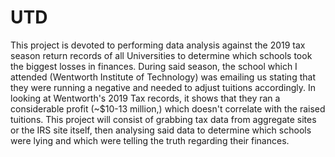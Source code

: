 # UTD
This project is devoted to performing data analysis against the 2019 tax season return records of all Universities to determine which schools took the biggest losses in finances.  During said season, the school which I attended (Wentworth Institute of Technology) was emailing us stating that they were running a negative and needed to adjust tuitions accordingly. In looking at Wentworth's 2019 Tax records, it shows that they ran a considerable profit (~$10-13 million,) which doesn't correlate with the raised tuitions. This project will consist of grabbing tax data from aggregate sites or the IRS site itself, then analysing said data to determine which schools were lying and which were telling the truth regarding their finances.
